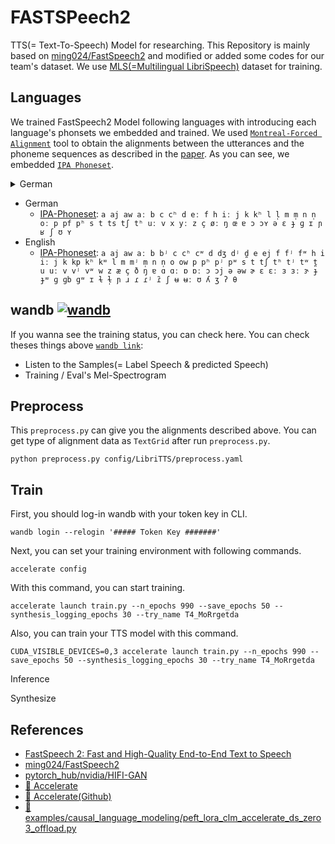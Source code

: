 # FASTSPeech2
 TTS(= Text-To-Speech) Model for researching. This Repository is mainly based on [ming024/FastSpeech2](https://github.com/ming024/FastSpeech2) and modified or added some codes for our team's dataset. We use [MLS(=Multilingual LibriSpeech)](https://www.openslr.org/94/) dataset for training. 


## Languages
 We trained FastSpeech2 Model following languages with introducing each language's phonsets we embedded and trained. We used [`Montreal-Forced Alignment`](https://montreal-forced-aligner.readthedocs.io/en/latest/user_guide/workflows/alignment.html) tool to obtain the alignments between the utterances and the phoneme sequences as described in the [paper](https://arxiv.org/pdf/2006.04558.pdf). As you can see, we embedded [`IPA Phoneset`](https://en.wikipedia.org/wiki/International_Phonetic_Alphabet). 
<details>
<summary>German</summary>
  - [IPA-Phoneset](https://mfa-models.readthedocs.io/en/latest/dictionary/German/German%20MFA%20dictionary%20v2_0_0a.html): `a aj aw aː b c cʰ d eː f h iː j k kʰ l l̩ m m̩ n n̩ oː p pf pʰ s t ts tʃ tʰ uː v x yː z ç øː ŋ œ ɐ ɔ ɔʏ ə ɛ ɟ ɡ ɪ ɲ ʁ ʃ ʊ ʏ`
</details>

- German
  - [IPA-Phoneset](https://mfa-models.readthedocs.io/en/latest/dictionary/German/German%20MFA%20dictionary%20v2_0_0a.html): `a aj aw aː b c cʰ d eː f h iː j k kʰ l l̩ m m̩ n n̩ oː p pf pʰ s t ts tʃ tʰ uː v x yː z ç øː ŋ œ ɐ ɔ ɔʏ ə ɛ ɟ ɡ ɪ ɲ ʁ ʃ ʊ ʏ`
- English
  - [IPA-Phoneset](https://mfa-models.readthedocs.io/en/latest/dictionary/English/English%20MFA%20dictionary%20v2_2_1.html): `a aj aw aː b bʲ c cʰ cʷ d dʒ dʲ d̪ e ej f fʲ fʷ h i iː j k kp kʰ kʷ l m mʲ m̩ n n̩ o ow p pʰ pʲ pʷ s t tʃ tʰ tʲ tʷ t̪ u uː v vʲ vʷ w z æ ç ð ŋ ɐ ɑ ɑː ɒ ɒː ɔ ɔj ə əw ɚ ɛ ɛː ɜ ɜː ɝ ɟ ɟʷ ɡ ɡb ɡʷ ɪ ɫ ɫ̩ ɲ ɹ ɾ ɾʲ ɾ̃ ʃ ʉ ʉː ʊ ʎ ʒ ʔ θ`


## wandb [![wandb](https://raw.githubusercontent.com/wandb/assets/main/wandb-github-badge-gradient.svg)](https://wandb.ai/wako/FastSpeech2_german)
 If you wanna see the training status, you can check here. You can check theses things above [`wandb link`](https://wandb.ai/wako/FastSpeech2_german):
- Listen to the Samples(= Label Speech & predicted Speech)
- Training / Eval's Mel-Spectrogram


## Preprocess
 This `preprocess.py` can give you the alignments described above. You can get type of alignment data as `TextGrid` after run `preprocess.py`.
```
python preprocess.py config/LibriTTS/preprocess.yaml 
```

## Train
 First, you should log-in wandb with your token key in CLI. 
```
wandb login --relogin '##### Token Key #######'
```

 Next, you can set your training environment with following commands. 
```
accelerate config
```

 With this command, you can start training. 
```
accelerate launch train.py --n_epochs 990 --save_epochs 50 --synthesis_logging_epochs 30 --try_name T4_MoRrgetda
```

Also, you can train your TTS model with this command.
```
CUDA_VISIBLE_DEVICES=0,3 accelerate launch train.py --n_epochs 990 --save_epochs 50 --synthesis_logging_epochs 30 --try_name T4_MoRrgetda
```

 Inference


 Synthesize


## References
- [FastSpeech 2: Fast and High-Quality End-to-End Text to Speech](https://arxiv.org/abs/2006.04558)
- [ming024/FastSpeech2](https://github.com/ming024/FastSpeech2)
- [pytorch_hub/nvidia/HIFI-GAN](https://pytorch.org/hub/nvidia_deeplearningexamples_hifigan/)
- [🤗 Accelerate](https://huggingface.co/docs/accelerate/package_reference/accelerator)
- [🤗 Accelerate(Github)](https://github.com/huggingface/accelerate) 
- [🤗 examples/causal_language_modeling/peft_lora_clm_accelerate_ds_zero3_offload.py](https://github.com/huggingface/peft/blob/main/examples/causal_language_modeling/peft_lora_clm_accelerate_ds_zero3_offload.py)

